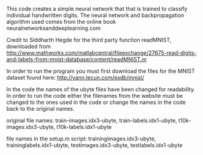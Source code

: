 This code creates a simple neural network that that is trained to classify individual handwritten digits. The neural network and backpropagation algorithm used comes from the online book neuralnetworksanddeeplearning.com

Credit to Siddharth Hegde for the third party function readMNIST, downloaded from http://www.mathworks.com/matlabcentral/fileexchange/27675-read-digits-and-labels-from-mnist-database/content/readMNIST.m

In order to run the program you must first download the files for the MNIST dataset found here: http://yann.lecun.com/exdb/mnist/

In the code the names of the ubyte files have been changed for readability. In order to run the code either the filenames from the website must be changed to the ones used in the code or change the names in the code back to the original names. 

original file names: train-images.idx3-ubyte, train-labels.idx1-ubyte, t10k-images.idx3-ubyte, t10k-labels.idx1-ubyte 

file names in the setup.m script: trainingimages.idx3-ubyte, traininglabels.idx1-ubyte, testimages.idx3-ubyte, testlabels.idx1-ubyte

